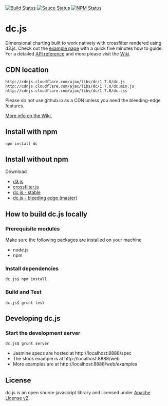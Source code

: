 [![Build Status](https://api.travis-ci.org/dc-js/dc.js.png?branch=master)](http://travis-ci.org/dc-js/dc.js)
[![Sauce Status](https://saucelabs.com/buildstatus/sclevine)](https://saucelabs.com/u/sclevine)
[![NPM Status](https://badge.fury.io/js/dc.png)](http://badge.fury.io/js/dc)

dc.js
=====

Dimensional charting built to work natively with crossfilter rendered using d3.js. Check out the
[example page](http://dc-js.github.com/dc.js/) with a quick five minutes how to guide. For a
detailed [API reference](https://github.com/dc-js/dc.js/blob/master/web/docs/api-1.6.0.md) and
more please visit the [Wiki](https://github.com/dc-js/dc.js/wiki).


CDN location
--------------------
```
http://cdnjs.cloudflare.com/ajax/libs/dc/1.7.0/dc.js
http://cdnjs.cloudflare.com/ajax/libs/dc/1.7.0/dc.min.js
http://cdnjs.cloudflare.com/ajax/libs/dc/1.7.0/dc.css
```
Please do not use github.io as a CDN unless you need the bleeding-edge features.

[More info on the Wiki.](https://github.com/dc-js/dc.js/wiki#cdn-location)


Install with npm
--------------------
```
npm install dc
```


Install without npm
--------------------
Download
* [d3.js](https://github.com/mbostock/d3)
* [crossfilter.js](https://github.com/square/crossfilter)
* [dc.js - stable](https://github.com/dc-js/dc.js/releases)
* [dc.js - bleeding edge (master)](https://github.com/dc-js/dc.js)


How to build dc.js locally
---------------------------

### Prerequisite modules

Make sure the following packages are installed on your machine
* node.js
* npm

### Install dependencies
```
dc.js$ npm install
```

### Build and Test
```
dc.js$ grunt test
```

Developing dc.js
----------------

### Start the development server
```
dc.js$ grunt server
```

* Jasmine specs are hosted at http://localhost:8888/spec
* The stock example is at http://localhost:8888/web
* More examples are at http://localhost:8888/web/examples

License
--------------------

dc.js is an open source javascript library and licensed under
[Apache License v2](http://www.apache.org/licenses/LICENSE-2.0.html).
